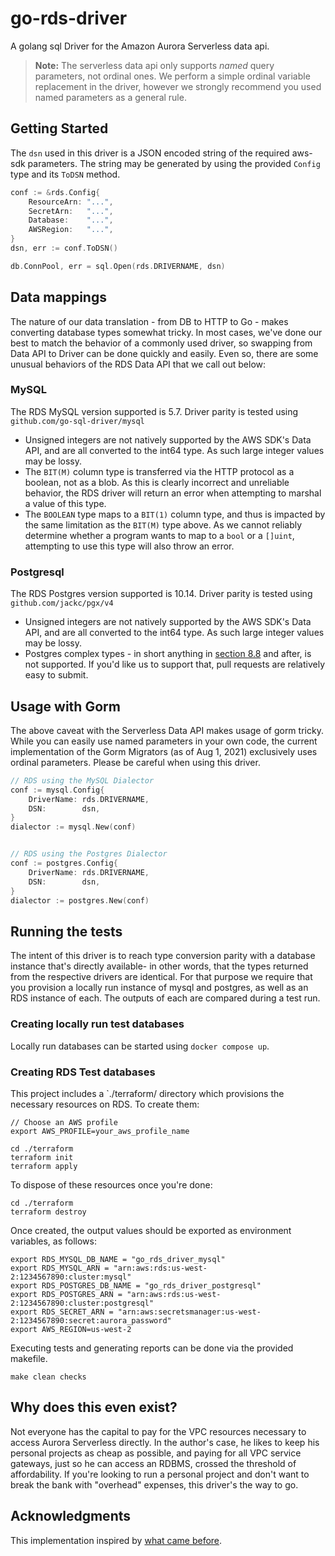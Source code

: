# go-rds-driver
A golang sql Driver for the Amazon Aurora Serverless data api.

> **Note:** The serverless data api only supports _named_ query parameters, not ordinal ones. We
> perform a simple ordinal variable replacement in the driver, however we strongly recommend
> you used named parameters as a general rule.

## Getting Started

The `dsn` used in this driver is a JSON encoded string
of the required aws-sdk parameters. The string may be generated
by using the provided `Config` type and its `ToDSN` method.

```go
conf := &rds.Config{
    ResourceArn: "...",
    SecretArn:   "...",
    Database:    "...",
    AWSRegion:   "...",
}
dsn, err := conf.ToDSN()

db.ConnPool, err = sql.Open(rds.DRIVERNAME, dsn)
```

## Data mappings
The nature of our data translation - from DB to HTTP to Go - makes converting database
types somewhat tricky. In most cases, we've done our best to match the behavior of
a commonly used driver, so swapping from Data API to Driver can be done quickly and easily.
Even so, there are some unusual behaviors of the RDS Data API that we call out below:

### MySQL

The RDS MySQL version supported is 5.7. Driver parity is tested using `github.com/go-sql-driver/mysql` 

* Unsigned integers are not natively supported by the AWS SDK's Data API, and are
  all converted to the int64 type. As such large integer values may be lossy.
* The `BIT(M)` column type is transferred via the HTTP protocol as a boolean, not
  as a blob. As this is clearly incorrect and unreliable behavior,
  the RDS driver will return an error when attempting to marshal a value of this type.
* The `BOOLEAN` type maps to a `BIT(1)` column type, and thus is impacted
  by the same limitation as the `BIT(M)` type above. As we cannot reliably determine
  whether a program wants to map to a `bool` or a `[]uint`, attempting to use
  this type will also throw an error.

### Postgresql

The RDS Postgres version supported is 10.14. Driver parity is tested using `github.com/jackc/pgx/v4` 

* Unsigned integers are not natively supported by the AWS SDK's Data API, and are
  all converted to the int64 type. As such large integer values may be lossy.
* Postgres complex types - in short anything in [section 8.8](https://www.postgresql.org/docs/10/datatype.html) and after,
  is not supported. If you'd like us to support that, pull requests are relatively
  easy to submit.

## Usage with Gorm

The above caveat with the Serverless Data API makes usage of gorm tricky. While you can easily use named parameters
in your own code, the current implementation of the Gorm Migrators (as of Aug 1, 2021) exclusively uses ordinal
parameters. Please be careful when using this driver.

```go
// RDS using the MySQL Dialector
conf := mysql.Config{
    DriverName: rds.DRIVERNAME,
    DSN:        dsn,
}
dialector := mysql.New(conf)


// RDS using the Postgres Dialector
conf := postgres.Config{
    DriverName: rds.DRIVERNAME,
    DSN:        dsn,
}
dialector := postgres.New(conf)
```

## Running the tests

The intent of this driver is to reach type conversion parity with a database instance that's directly available-
in other words, that the types returned from the respective drivers are identical. For that purpose
we require that you provision a locally run instance of mysql and postgres, as well as an RDS instance of each.
The outputs of each are compared during a test run.

### Creating locally run test databases
Locally run databases can be started using `docker compose up`.

### Creating RDS Test databases
This project includes a `./terraform/ directory which
provisions the necessary resources on RDS. To create them:

```shell
// Choose an AWS profile
export AWS_PROFILE=your_aws_profile_name

cd ./terraform
terraform init
terraform apply
```

To dispose of these resources once you're done:
```shell
cd ./terraform
terraform destroy
```

Once created, the output values should be exported as environment variables, as follows:

```shell
export RDS_MYSQL_DB_NAME = "go_rds_driver_mysql"
export RDS_MYSQL_ARN = "arn:aws:rds:us-west-2:1234567890:cluster:mysql"
export RDS_POSTGRES_DB_NAME = "go_rds_driver_postgresql"
export RDS_POSTGRES_ARN = "arn:aws:rds:us-west-2:1234567890:cluster:postgresql"
export RDS_SECRET_ARN = "arn:aws:secretsmanager:us-west-2:1234567890:secret:aurora_password"
export AWS_REGION=us-west-2
```

Executing tests and generating reports can be done via the provided makefile.
```shell
make clean checks
```

## Why does this even exist?

Not everyone has the capital to pay for the VPC resources necessary to access Aurora Serverless directly. In the
author's case, he likes to keep his personal projects as cheap as possible, and paying for all VPC service gateways,
just so he can access an RDBMS, crossed the threshold of affordability. If you're looking to run a personal project
and don't want to break the bank with "overhead" expenses, this driver's the way to go.

## Acknowledgments
This implementation inspired by [what came before](https://github.com/graveyard/rds/tree/birthday).
